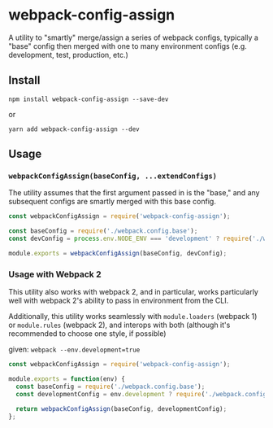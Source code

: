 # webpack-config-assign

A utility to "smartly" merge/assign a series of webpack configs, typically a "base" config then merged with one to many environment configs (e.g. development, test, production, etc.)

## Install

```
npm install webpack-config-assign --save-dev
```

or

```
yarn add webpack-config-assign --dev
```

## Usage

### `webpackConfigAssign(baseConfig, ...extendConfigs)`

The utility assumes that the first argument passed in is the "base," and any subsequent configs are smartly merged with this base config.

```javascript
const webpackConfigAssign = require('webpack-config-assign');

const baseConfig = require('./webpack.config.base');
const devConfig = process.env.NODE_ENV === 'development' ? require('./webpack.config.development') : {};

module.exports = webpackConfigAssign(baseConfig, devConfig);
```

### Usage with Webpack 2

This utility also works with webpack 2, and in particular, works particularly well with webpack 2's ability to pass in environment from the CLI.

Additionally, this utility works seamlessly with `module.loaders` (webpack 1) or `module.rules` (webpack 2), and interops with both (although it's recommended to choose one style, if possible)

given: `webpack --env.development=true`

```javascript
const webpackConfigAssign = require('webpack-config-assign');

module.exports = function(env) {
  const baseConfig = require('./webpack.config.base');
  const developmentConfig = env.development ? require('./webpack.config.development') : {};

  return webpackConfigAssign(baseConfig, developmentConfig);
};
```